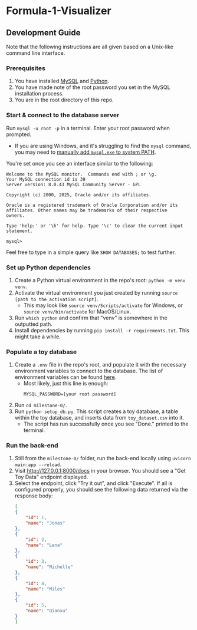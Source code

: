 # Formula-1-Visualizer

## Development Guide

Note that the following instructions are all given based on a Unix-like command line interface.

### Prerequisites

1. You have installed [MySQL](https://dev.mysql.com/doc/mysql-installation-excerpt/5.7/en/) and [Python](https://wiki.python.org/moin/BeginnersGuide/Download).
2. You have made note of the root password you set in the MySQL installation process.
3. You are in the root directory of this repo.

### Start & connect to the database server
Run `mysql -u root -p` in a terminal. Enter your root password when prompted.
- If you are using Windows, and it's struggling to find the `mysql` command, you may need to [manually add `mysql.exe` to system PATH](https://dev.mysql.com/doc/mysql-windows-excerpt/5.7/en/mysql-installation-windows-path.html).

You're set once you see an interface similar to the following:
```
Welcome to the MySQL monitor.  Commands end with ; or \g.
Your MySQL connection id is 39
Server version: 8.0.43 MySQL Community Server - GPL

Copyright (c) 2000, 2025, Oracle and/or its affiliates.

Oracle is a registered trademark of Oracle Corporation and/or its
affiliates. Other names may be trademarks of their respective
owners.

Type 'help;' or '\h' for help. Type '\c' to clear the current input statement.

mysql>
```

Feel free to type in a simple query like `SHOW DATABASES;` to test further.

### Set up Python dependencies

1. Create a Python virtual environment in the repo's root: `python -m venv venv`.
2. Activate the virtual environment you just created by running `source [path to the activation script]`.
    - This may look like `source venv/Scripts/activate` for Windows, or `source venv/bin/activate` for MacOS/Linux.
3. Run `which python` and confirm that "venv" is somewhere in the outputted path.
4. Install dependencies by running `pip install -r requirements.txt`. This might take a while.

### Populate a toy database

1. Create a `.env` file in the repo's root, and populate it with the necessary environment variables to connect to the database. The list of environment variables can be found [here](https://github.com/JSiggelkow/Formula-1-Visualizer/blob/main/milestone-0/consts.py#L7-L10).
    - Most likely, just this line is enough:
        ```
        MYSQL_PASSWORD=[your root password]
        ```
2. Run `cd milestone-0/`.
3. Run `python setup_db.py`. This script creates a toy database, a table within the toy database, and inserts data from `toy_dataset.csv` into it.
    - The script has run successfully once you see "Done." printed to the terminal.

### Run the back-end

1. Still from the `milestone-0/` folder, run the back-end locally using `uvicorn main:app --reload`.
2. Visit http://127.0.0.1:8000/docs in your browser. You should see a "Get Toy Data" endpoint displayed.
3. Select the endpoint, click "Try it out", and click "Execute". If all is configured properly, you should see the following data returned via the response body:
    ```json
    [
    {
        "id": 1,
        "name": "Jonas"
    },
    {
        "id": 2,
        "name": "Lena"
    },
    {
        "id": 3,
        "name": "Michelle"
    },
    {
        "id": 4,
        "name": "Miles"
    },
    {
        "id": 5,
        "name": "Qianxu"
    }
    ]
    ```
